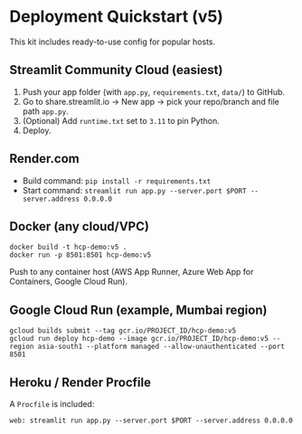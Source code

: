 # Deployment Quickstart (v5)

This kit includes ready-to-use config for popular hosts.

## Streamlit Community Cloud (easiest)
1) Push your app folder (with `app.py`, `requirements.txt`, `data/`) to GitHub.
2) Go to share.streamlit.io → New app → pick your repo/branch and file path `app.py`.
3) (Optional) Add `runtime.txt` set to `3.11` to pin Python.
4) Deploy.

## Render.com
- Build command: `pip install -r requirements.txt`
- Start command: `streamlit run app.py --server.port $PORT --server.address 0.0.0.0`

## Docker (any cloud/VPC)
```
docker build -t hcp-demo:v5 .
docker run -p 8501:8501 hcp-demo:v5
```
Push to any container host (AWS App Runner, Azure Web App for Containers, Google Cloud Run).

## Google Cloud Run (example, Mumbai region)
```
gcloud builds submit --tag gcr.io/PROJECT_ID/hcp-demo:v5
gcloud run deploy hcp-demo --image gcr.io/PROJECT_ID/hcp-demo:v5 --region asia-south1 --platform managed --allow-unauthenticated --port 8501
```

## Heroku / Render Procfile
A `Procfile` is included:
```
web: streamlit run app.py --server.port $PORT --server.address 0.0.0.0
```
